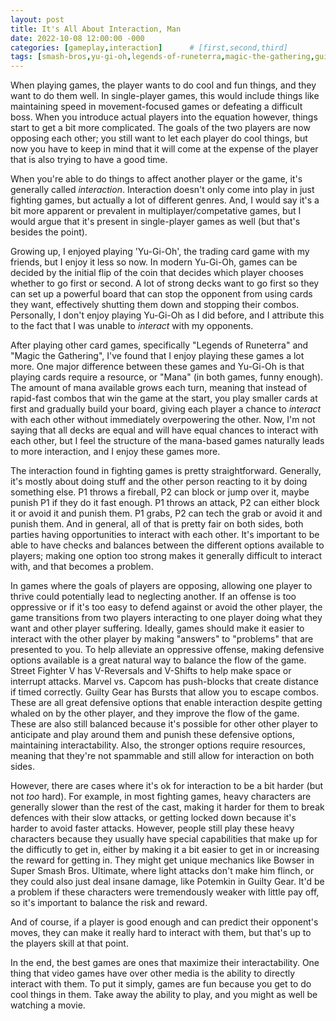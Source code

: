 ```yaml
---
layout: post
title: It's All About Interaction, Man
date: 2022-10-08 12:00:00 -000
categories: [gameplay,interaction]      # [first,second,third]
tags: [smash-bros,yu-gi-oh,legends-of-runeterra,magic-the-gathering,guilty-gear,marve-vs-capcom]            # [first,second,third]
---
```

When playing games, the player wants to do cool and fun things, and they want to do them well. In single-player games, this would include things like maintaining speed in movement-focused games or defeating a difficult boss. When you introduce actual players into the equation however, things start to get a bit more complicated. The goals of the two players are now opposing each other; you still want to let each player do cool things, but now you have to keep in mind that it will come at the expense of the player that is also trying to have a good time. 

When you're able to do things to affect another player or the game, it's generally called *interaction*. Interaction doesn't only come into play in just fighting games, but actually a lot of different genres. And, I would say it's a bit more apparent or prevalent in multiplayer/competative games, but I would argue that it's present in single-player games as well (but that's besides the point). 

Growing up, I enjoyed playing 'Yu-Gi-Oh', the trading card game with my friends, but I enjoy it less so now. In modern Yu-Gi-Oh, games can be decided by the initial flip of the coin that decides which player chooses whether to go first or second. A lot of strong decks want to go first so they can set up a powerful board that can stop the opponent from using cards they want, effectively shutting them down and stopping their combos. Personally, I don't enjoy playing Yu-Gi-Oh as I did before, and I attribute this to the fact that I was unable to *interact* with my opponents. 

After playing other card games, specifically "Legends of Runeterra" and "Magic the Gathering", I've found that I enjoy playing these games a lot more. One major difference between these games and Yu-Gi-Oh is that playing cards require a resource, or "Mana" (in both games, funny enough). The amount of mana available grows each turn, meaning that instead of rapid-fast combos that win the game at the start, you play smaller cards at first and gradually build your board, giving each player a chance to *interact* with each other without immediately overpowering the other. Now, I'm not saying that all decks are equal and will have equal chances to interact with each other, but I feel the structure of the mana-based games naturally leads to more interaction, and I enjoy these games more.

The interaction found in fighting games is pretty straightforward. Generally, it's mostly about doing stuff and the other person reacting to it by doing something else. P1 throws a fireball, P2 can block or jump over it, maybe punish P1 if they do it fast enough. P1 throws an attack, P2 can either block it or avoid it and punish them. P1 grabs, P2 can tech the grab or avoid it and punish them. And in general, all of that is pretty fair on both sides, both parties having opportunities to interact with each other. It's important to be able to have checks and balances between the different options available to players; making one option too strong makes it generally difficult to interact with, and that becomes a problem.

In games where the goals of players are opposing, allowing one player to thrive could potentially lead to neglecting another. If an offense is too oppressive or if it's too easy to defend against or avoid the other player, the game transitions from two players interacting to one player doing what they want and other player suffering. Ideally, games should make it easier to interact with the other player by making "answers" to "problems" that are presented to you. To help alleviate an oppressive offense, making defensive options available is a great natural way to balance the flow of the game. Street Fighter V has V-Reversals and V-Shifts to help make space or interrupt attacks. Marvel vs. Capcom has push-blocks that create distance if timed correctly. Guilty Gear has Bursts that allow you to escape combos. These are all great defensive options that enable interaction despite getting whaled on by the other player, and they improve the flow of the game. These are also still balanced because it's possible for other other player to anticipate and play around them and punish these defensive options, maintaining interactability. Also, the stronger options require resources, meaning that they're not spammable and still allow for interaction on both sides. 

<!-- Of course, there are certain scenarios that are pretty *unfair*, and 1 party not being able to interact. An obvious example is infinite combos. Generally, they're not found in final builds of the game, but they occasionally sneak their way in, like ["wobbling in Super Smash Bros. Melee"](https://www.ssbwiki.com/Wobbling). It's pretty obvious why infinite combos are bad for interaction-- it turns a game about outplaying your opponent into P1 seeing if they can not mess up something and P2 just kinda watching and hoping for a lucky opening. Very little interaction.
- Also notable: ["Dan's infinite combo in Street Fighter 5"](https://www.youtube.com/watch?v=OxV7LM30GGk) -->

However, there are cases where it's ok for interaction to be a bit harder (but not *too* hard). For example, in most fighting games, heavy characters are generally slower than the rest of the cast, making it harder for them to break defences with their slow attacks, or getting locked down because it's harder to avoid faster attacks. However, people still play these heavy characters because they usually have special capabilities that make up for the difficutly to get in, either by making it a bit easier to get in or increasing the reward for getting in. They might get unique mechanics like Bowser in Super Smash Bros. Ultimate, where light attacks don't make him flinch, or they could also just deal insane damage, like Potemkin in Guilty Gear. It'd be a problem if these characters were tremendously weaker with little pay off, so it's important to balance the risk and reward. 
<!-- [risk and reward.](/balance_moves/) -->

And of course, if a player is good enough and can predict their opponent's moves, they can make it really hard to interact with them, but that's up to the players skill at that point.

In the end, the best games are ones that maximize their interactability. One thing that video games have over other media is the ability to directly interact with them. To put it simply, games are fun because you get to do cool things in them. Take away the ability to play, and you might as well be watching a movie. 